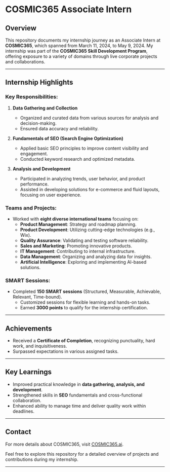 # COSMIC365 Associate Intern

## Overview
This repository documents my internship journey as an Associate Intern at **COSMIC365**, which spanned from March 11, 2024, to May 9, 2024. My internship was part of the **COSMIC365 Skill Development Program**, offering exposure to a variety of domains through live corporate projects and collaborations.

---

## Internship Highlights

### Key Responsibilities:
1. **Data Gathering and Collection**
   - Organized and curated data from various sources for analysis and decision-making.
   - Ensured data accuracy and reliability.

2. **Fundamentals of SEO (Search Engine Optimization)**
   - Applied basic SEO principles to improve content visibility and engagement.
   - Conducted keyword research and optimized metadata.

3. **Analysis and Development**
   - Participated in analyzing trends, user behavior, and product performance.
   - Assisted in developing solutions for e-commerce and fluid layouts, focusing on user experience.

### Teams and Projects:
- Worked with **eight diverse international teams** focusing on:
  - **Product Management**: Strategy and roadmap planning.
  - **Product Development**: Utilizing cutting-edge technologies (e.g., Wix).
  - **Quality Assurance**: Validating and testing software reliability.
  - **Sales and Marketing**: Promoting innovative products.
  - **IT Management**: Contributing to internal infrastructure.
  - **Data Management**: Organizing and analyzing data for insights.
  - **Artificial Intelligence**: Exploring and implementing AI-based solutions.

### SMART Sessions:
- Completed **150 SMART sessions** (Structured, Measurable, Achievable, Relevant, Time-bound).
  - Customized sessions for flexible learning and hands-on tasks.
  - Earned **3000 points** to qualify for the internship certification.

---

## Achievements
- Received a **Certificate of Completion**, recognizing punctuality, hard work, and inquisitiveness.
- Surpassed expectations in various assigned tasks.

---

## Key Learnings
- Improved practical knowledge in **data gathering, analysis, and development**.
- Strengthened skills in **SEO** fundamentals and cross-functional collaboration.
- Enhanced ability to manage time and deliver quality work within deadlines.

---

## Contact
For more details about COSMIC365, visit [COSMIC365.ai](https://www.cosmic365.ai).

Feel free to explore this repository for a detailed overview of projects and contributions during my internship.

---

